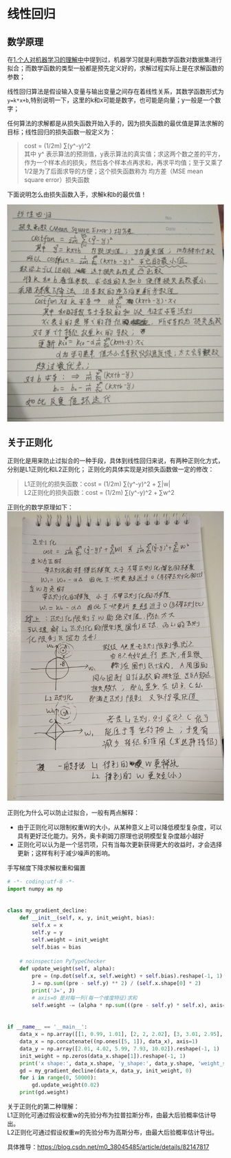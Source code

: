 线性回归
====

## 数学原理 ##

在[1.个人对机器学习的理解中](/docs/ml/1.md)中提到过，机器学习就是利用数学函数对数据集进行拟合；而数学函数的类型一般都是预先定义好的，求解过程实际上是在求解函数的参数；

线性回归算法是假设输入变量与输出变量之间存在着线性关系，其数学函数形式为```y=k*x+b```,特别说明一下，这里的k和x可能是数字，也可能是向量；y一般是一个数字；

任何算法的求解都是从损失函数开始入手的，因为损失函数的最优值是算法求解的目标；线性回归的损失函数一般定义为：
> cost = (1/2m) ∑(y^-y)^2 <br>
其中 y^ 表示算法的预测值，y表示算法的真实值；求这两个数之差的平方，作为一个样本点的损失，然后各个样本点再求和，再求平均值；至于又乘了1/2是为了后面求导的方便；这个损失函数称为 均方差（MSE mean square error）损失函数

下面说明怎么由损失函数入手，求解k和b的最优值！

![线性回归数学推导](/docs/ml/images/2-1.jpg)

## 关于正则化 ##

正则化是用来防止过拟合的一种手段，具体到线性回归来说，有两种正则化方式，分别是L1正则化和L2正则化；
正则化的具体实现是对损失函数做一定的修改：
> L1正则化的损失函数：cost = (1/2m) ∑(y^-y)^2 + ∑|w|   <br> 
L2正则化的损失函数：cost = (1/2m) ∑(y^-y)^2 + ∑w^2 <br>


正则化的数学原理如下：
![正则化数学原理](/docs/ml/images/2-2.jpg)

正则化为什么可以防止过拟合，一般有两点解释：
- 由于正则化可以限制权重W的大小，从某种意义上可以降低模型复杂度，可以具有更好泛化能力。另外，奥卡剃姆刀原理也说明模型复杂度越小越好
- 正则化可以认为是一个惩罚项，只有当每次更新获得更大的收益时，才会选择更新；这样有利于减少噪声的影响。

手写梯度下降求解权重和偏置
```Python
# -*- coding:utf-8 -*-
import numpy as np


class my_gradient_decline:
    def __init__(self, x, y, init_weight, bias):
        self.x = x
        self.y = y
        self.weight = init_weight
        self.bias = bias

    # noinspection PyTypeChecker
    def update_weight(self, alpha):
        pre = (np.dot(self.x, self.weight) + self.bias).reshape(-1, 1)
        J = np.sum((pre - self.y) ** 2) / (self.x.shape[0] * 2)
        print('J=', J)
        # axis=0 是对每一列(每一个维度特征)求和
        self.weight -= (alpha * np.sum(((pre - self.y) * self.x), axis=0) / self.x.shape[0]).reshape(-1, 1)


if __name__ == '__main__':
    data_x = np.array([[1, 0.99, 1.01], [2, 2, 2.02], [3, 3.01, 2.95], [4, 4.01, 3.98], [5, 5, 4.99]]).reshape(-1, 3)
    data_x = np.concatenate((np.ones([5, 1]), data_x), axis=1)
    data_y = np.array([2.01, 4.02, 5.99, 7.93, 10.02]).reshape(-1, 1)
    init_weight = np.zeros(data_x.shape[1]).reshape(-1, 1)
    print('x shape:', data_x.shape, 'y_shape:', data_y.shape, 'weight_shape:', init_weight.shape)
    gd = my_gradient_decline(data_x, data_y, init_weight, 0)
    for i in range(0, 50000):
        gd.update_weight(0.02)
    print(gd.weight)

```

关于正则化的第二种理解：<br>
L1正则化可通过假设权重w的先验分布为拉普拉斯分布，由最大后验概率估计导出。<br>
L2正则化可通过假设权重w的先验分布为高斯分布，由最大后验概率估计导出。<br>

具体推导：https://blog.csdn.net/m0_38045485/article/details/82147817


